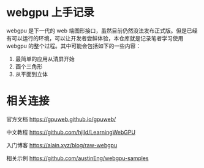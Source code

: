 # webgpu 上手记录

webgpu 是下一代的 web 端图形接口，虽然目前仍然没法发布正式版。但是已经有可以运行的环境，可以让开发者尝鲜体验，本仓库就是记录笔者学习使用 webgpu 的整个过程。其中可能会包括如下的一些内容：

1. 最简单的应用从清屏开始
2. 画个三角形
3. 从平面到立体

# 相关连接

官方文档 https://gpuweb.github.io/gpuweb/

中文教程 https://github.com/hjlld/LearningWebGPU

入门博客 https://alain.xyz/blog/raw-webgpu

相关示例 https://github.com/austinEng/webgpu-samples
